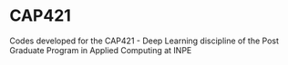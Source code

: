 # CAP421
Codes developed for the CAP421 - Deep Learning discipline of the Post Graduate Program in Applied Computing at INPE
